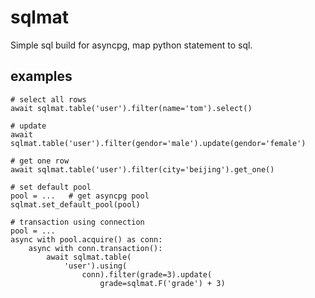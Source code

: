 # sqlmat
Simple sql build for asyncpg, map python statement to sql.

## examples
```
# select all rows
await sqlmat.table('user').filter(name='tom').select()
```

```
# update
await sqlmat.table('user').filter(gendor='male').update(gendor='female')
```

```
# get one row
await sqlmat.table('user').filter(city='beijing').get_one()
```

```
# set default pool
pool = ...   # get asyncpg pool
sqlmat.set_default_pool(pool)
```

```
# transaction using connection
pool = ...
async with pool.acquire() as conn:
    async with conn.transaction():
        await sqlmat.table(
            'user').using(
                conn).filter(grade=3).update(
                    grade=sqlmat.F('grade') + 3)
```

